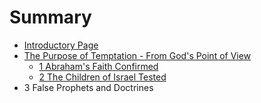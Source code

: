 # Summary

* [Introductory Page](README.md)
* [The Purpose of Temptation - From God's Point of View](the-purpose-of-temptation---from-gods-point-of-view-1.md)
    * [1 Abraham's Faith Confirmed](1-from-gods-point-of-view.md)
    * [2 The Children of Israel Tested](2-from-gods-point-of-view.md)
* 3 False Prophets and Doctrines 

